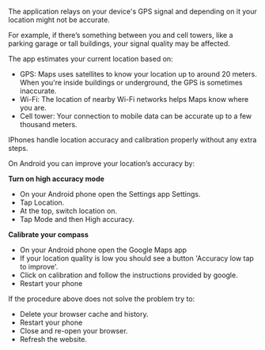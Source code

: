 The application relays on your device's GPS signal and depending on it your location might not be accurate.

For example, if there’s something between you and cell towers, like a parking garage or tall buildings, your signal quality may be affected.

The app estimates your current location based on:

- GPS: Maps uses satellites to know your location up to around 20 meters. When you're inside buildings or underground, the GPS is sometimes inaccurate.
- Wi-Fi: The location of nearby Wi-Fi networks helps Maps know where you are.
- Cell tower: Your connection to mobile data can be accurate up to a few thousand meters.

IPhones handle location accuracy and calibration properly without any extra steps.

On Android you can improve your location’s accuracy by:

**Turn on high accuracy mode**

- On your Android phone open the Settings app Settings.
- Tap Location.
- At the top, switch location on.
- Tap Mode and then High accuracy.

**Calibrate your compass**

- On your Android phone open the Google Maps app
- If your location quality is low you should see a button 'Accuracy low tap to improve'.
- Click on calibration and follow the instructions provided by google.
- Restart your phone

If the procedure above does not solve the problem try to:

- Delete your browser cache and history.
- Restart your phone
- Close and re-open your browser.
- Refresh the website.

